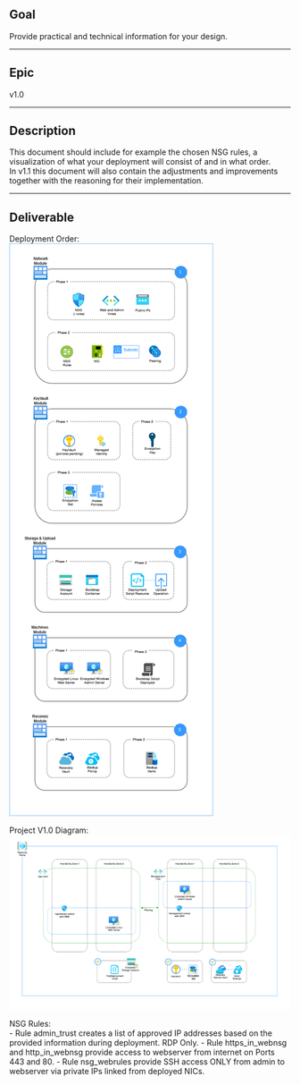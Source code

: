 ## Goal
Provide practical and technical information for your design. 

---
## Epic
v1.0

---
## Description
This document should include for example the chosen NSG rules, a visualization of what your deployment will consist of and in what order.  
In v1.1 this document will also contain the adjustments and improvements together with the reasoning for their implementation.  

---
## Deliverable

Deployment Order:  
![Deployment](../../../00_includes/deployorder_v1.png)

Project V1.0 Diagram:  
![Deployment](../../../00_includes/prj_v1_diagram.png)

NSG Rules:  
    -   Rule admin_trust creates a list of approved IP addresses based on the provided information during deployment. RDP Only.
    -   Rule https_in_webnsg and http_in_webnsg provide access to webserver from internet on Ports 443 and 80.
    -   Rule nsg_webrules provide SSH access ONLY from admin to webserver via private IPs linked from deployed NICs.